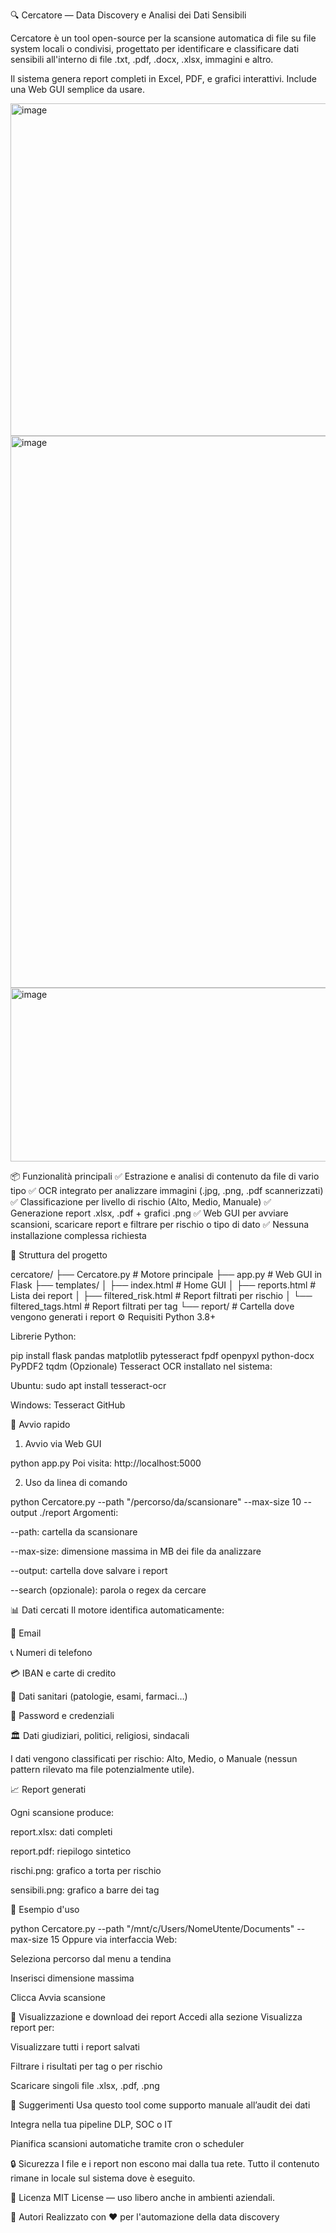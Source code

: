🔍 Cercatore — Data Discovery e Analisi dei Dati Sensibili

Cercatore è un tool open-source per la scansione automatica di file su file system locali o condivisi, progettato per identificare e classificare dati sensibili all'interno di file .txt, .pdf, .docx, .xlsx, immagini e altro.

Il sistema genera report completi in Excel, PDF, e grafici interattivi. Include una Web GUI semplice da usare.

<img width="1447" height="532" alt="image" src="https://github.com/user-attachments/assets/a6f9dd3b-31ec-4e1f-9bca-96cc319bb6bc" />
<img width="1364" height="883" alt="image" src="https://github.com/user-attachments/assets/6231432f-bcf9-4ffb-b262-7ede6df90853" />
<img width="582" height="278" alt="image" src="https://github.com/user-attachments/assets/ccdba7a5-67c6-4b0d-bce9-3976fdc65a01" />


📦 Funzionalità principali
✅ Estrazione e analisi di contenuto da file di vario tipo
✅ OCR integrato per analizzare immagini (.jpg, .png, .pdf scannerizzati)
✅ Classificazione per livello di rischio (Alto, Medio, Manuale)
✅ Generazione report .xlsx, .pdf + grafici .png
✅ Web GUI per avviare scansioni, scaricare report e filtrare per rischio o tipo di dato
✅ Nessuna installazione complessa richiesta

📁 Struttura del progetto

cercatore/
├── Cercatore.py             # Motore principale
├── app.py                   # Web GUI in Flask
├── templates/
│   ├── index.html           # Home GUI
│   ├── reports.html         # Lista dei report
│   ├── filtered_risk.html   # Report filtrati per rischio
│   └── filtered_tags.html   # Report filtrati per tag
└── report/                  # Cartella dove vengono generati i report
⚙️ Requisiti
Python 3.8+

Librerie Python:

pip install flask pandas matplotlib pytesseract fpdf openpyxl python-docx PyPDF2 tqdm
(Opzionale) Tesseract OCR installato nel sistema:

Ubuntu: sudo apt install tesseract-ocr

Windows: Tesseract GitHub

🚀 Avvio rapido
1. Avvio via Web GUI

python app.py
Poi visita: http://localhost:5000

2. Uso da linea di comando

python Cercatore.py --path "/percorso/da/scansionare" --max-size 10 --output ./report
Argomenti:

--path: cartella da scansionare

--max-size: dimensione massima in MB dei file da analizzare

--output: cartella dove salvare i report

--search (opzionale): parola o regex da cercare

📊 Dati cercati
Il motore identifica automaticamente:

📧 Email

📞 Numeri di telefono

💳 IBAN e carte di credito

🧬 Dati sanitari (patologie, esami, farmaci…)

🔐 Password e credenziali

🏛️ Dati giudiziari, politici, religiosi, sindacali

I dati vengono classificati per rischio: Alto, Medio, o Manuale (nessun pattern rilevato ma file potenzialmente utile).

📈 Report generati

Ogni scansione produce:

report.xlsx: dati completi

report.pdf: riepilogo sintetico

rischi.png: grafico a torta per rischio

sensibili.png: grafico a barre dei tag

🧠 Esempio d'uso

python Cercatore.py --path "/mnt/c/Users/NomeUtente/Documents" --max-size 15
Oppure via interfaccia Web:

Seleziona percorso dal menu a tendina

Inserisci dimensione massima

Clicca Avvia scansione

📂 Visualizzazione e download dei report
Accedi alla sezione Visualizza report per:

Visualizzare tutti i report salvati

Filtrare i risultati per tag o per rischio

Scaricare singoli file .xlsx, .pdf, .png

💬 Suggerimenti
Usa questo tool come supporto manuale all’audit dei dati

Integra nella tua pipeline DLP, SOC o IT

Pianifica scansioni automatiche tramite cron o scheduler

🔒 Sicurezza
I file e i report non escono mai dalla tua rete. Tutto il contenuto rimane in locale sul sistema dove è eseguito.

📜 Licenza
MIT License — uso libero anche in ambienti aziendali.

🤝 Autori
Realizzato con ❤️ per l'automazione della data discovery 
